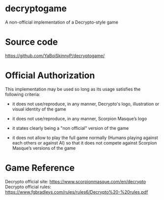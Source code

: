 # decryptogame
A non-official implementation of a Decrypto-style game

# Source code

https://github.com/YaBoiSkinnyP/decryptogame/

# Official Authorization
This implementation may be used so long as its usage satisfies the following criteria:

- it does not use/reproduce, in any manner, Decrypto's logo, illustration or visual identity of the game

- it does not use/reproduce, in any manner, Scorpion Masque’s logo

- it states clearly being a "non official" version of the game

- it does not allow to play the full game normally (Humans playing against each others or against AI) so that it does not compete against Scorpion Masque’s versions of the game

# Game Reference
Decrypto official site: https://www.scorpionmasque.com/en/decrypto  
Decrypto official rules: https://www.fgbradleys.com/rules/rules6/Decrypto%20-%20rules.pdf
